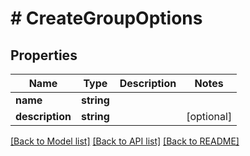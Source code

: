 # # CreateGroupOptions

## Properties

Name | Type | Description | Notes
------------ | ------------- | ------------- | -------------
**name** | **string** |  | 
**description** | **string** |  | [optional] 

[[Back to Model list]](../../README#documentation-for-models) [[Back to API list]](../../README#documentation-for-api-endpoints) [[Back to README]](../../README)


